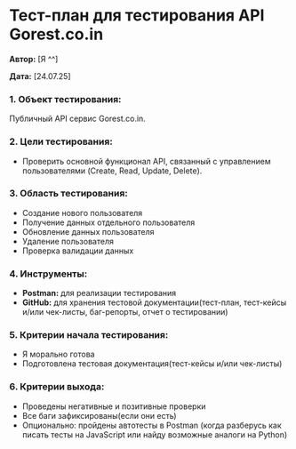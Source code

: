 # Тест-план для тестирования API Gorest.co.in

**Автор:** [Я ^^]

**Дата:** [24.07.25]

### 1. Объект тестирования:
Публичный API сервис Gorest.co.in.

### 2. Цели тестирования:
*   Проверить основной функционал API, связанный с управлением пользователями (Create, Read, Update, Delete).

### 3. Область тестирования:
*   Создание нового пользователя 
*   Получение данных отдельного пользователя 
*   Обновление данных пользователя 
*   Удаление пользователя
*   Проверка валидации данных

### 4. Инструменты:
*   **Postman:** для реализации тестирования 
*   **GitHub:** для хранения тестовой документации(тест-план, тест-кейсы и/или чек-листы, баг-репорты, отчет о тестировании)

### 5. Критерии начала тестирования:
*   Я морально готова
*   Подготовлена тестовая документация(тест-кейсы и/или чек-листы)
  
### 6. Критерии выхода: 
*   Проведены негативные и позитивные проверки
*   Все баги зафиксированы(если они есть)
*   Опционально: пройдены автотесты в Postman (когда разберусь как писать тесты на JavaScript или найду возможные аналоги на Python)
  

